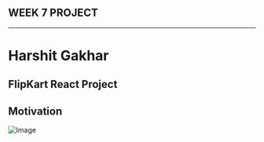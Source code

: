 ## WEEK 7 PROJECT
___

# Harshit Gakhar

## FlipKart React Project

## Motivation

![Image ](https://i.imgur.com/RzwvJAt.png)
